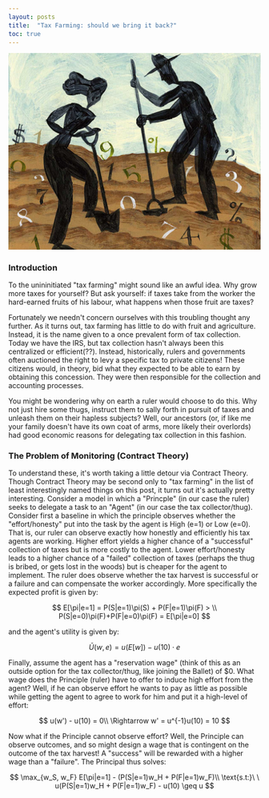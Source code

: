 ```yaml
---
layout: posts
title:  "Tax Farming: should we bring it back?"
toc: true
---
```



![Farmers Tilling the Tax Farm](/assets/images/tax_farm.jpg)
### Introduction
To the unininitiated "tax farming" might sound like an awful idea. Why grow more taxes for yourself? But ask yourself: if taxes take from the worker the hard-earned fruits of his labour, what happens when those fruit are taxes?

Fortunately we needn't concern ourselves with this troubling thought any further. As it turns out, tax farming has little to do with fruit and agriculture. Instead, it is the name given to a once prevalent form of tax collection. Today we have the IRS, but tax collection hasn't always been this centralized or efficient(??). Instead, historically, rulers and governments often auctioned the right to levy a specific tax to private citizens! These citizens would, in theory, bid what they expected to be able to earn by obtaining this concession. They were then responsible for the collection and accounting processes. 

You might be wondering why on earth a ruler would choose to do this. Why not just hire some thugs, instruct them to sally forth in pursuit of taxes and unleash them on their hapless subjects? Well, our ancestors (or, if like me your family doesn't have its own coat of arms, more likely their overlords) had good economic reasons for delegating tax collection in this fashion. 

### The Problem of Monitoring (Contract Theory)
To understand these, it's worth taking a little detour via Contract Theory. Though Contract Theory may be second only to "tax farming" in the list of least interestingly named things on this post, it turns out it's actually pretty interesting. Consider a model in which a "Princple" (in our case the ruler) seeks to delegate a task to an "Agent" (in our case the tax collector/thug). Consider first a baseline in which the principle observes whether the "effort/honesty" put into the task by the agent is High (e=1) or Low (e=0). That is, our ruler can observe exactly how honestly and efficiently his tax agents are working. Higher effort yields a higher chance of a "successful" collection of taxes but is more costly to the agent. Lower effort/honesty leads to a higher chance of a "failed" collection of taxes (perhaps the thug is bribed, or gets lost in the woods) but is cheaper for the agent to implement. The ruler does observe whether the tax harvest is successful or a failure and can compensate the worker accordingly. More specifically the expected profit is given by:

$$ E[\pi|e=1] = P(S|e=1)\pi(S) + P(F|e=1)\pi(F) > \\
P(S|e=0)\pi(F)+P(F|e=0)\pi(F) = E[\pi|e=0] $$

and the agent's utility is given by:

$$ \bar{U}(w,e) = u(E[w]) - u(10)\cdot e $$

Finally, assume the agent has a "reservation wage" (think of this as an outside option for the tax collector/thug, like joining the Ballet) of \$0. What wage does the Principle (ruler) have to offer to induce high effort from the agent? Well, if he can observe effort he wants to pay as little as possible while getting the agent to agree to work for him and put it a high-level of effort:

$$ u(w') - u(10) = 0\\
\Rightarrow w' = u^{-1}u(10) = 10
$$

Now what if the Principle cannot observe effort? Well, the Principle can observe outcomes, and so might design a wage that is contingent on the outcome of the tax harvest! A "success" will be rewarded with a higher wage than a "failure". The Principal thus solves:

$$ \max_{w_S, w_F} E[\pi|e=1] - (P(S|e=1)w_H + P(F|e=1)w_F)\\
\text{s.t:}\ \ u(P(S|e=1)w_H + P(F|e=1)w_F) - u(10) \geq u $$


<object data="/assets/pdfs/TaxFarmingEssay.pdf" width="1000" height="1000" type='application/pdf'/></object>

